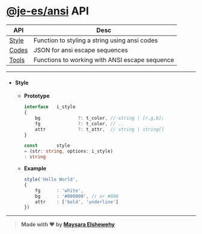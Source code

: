 # [@je-es/ansi](../../../README.md) API

| API                 | Desc                                           |
| ------------------- | ---------------------------------------------- |
| [Style](#style)     | Function to styling a string using ansi codes  |
| [Codes](./codes.md) | JSON for ansi escape sequences                 |
| [Tools](./tools.md) | Functions to working with ANSI escape sequence |

---

- #### Style

    - **Prototype**

      ```ts
      interface   i_style
      {
          bg              ?: t_color, // string | [r,g,b];
          fg              ?: t_color, // ..
          attr            ?: t_attr,  // string | string[]
      }
      ```

      ```ts
      const       style
      = (str: string, options: i_style)
      : string
      ```

    - **Example**

      ```ts
      style('Hello World',
      {
          fg      : 'white',
          bg      : '#000000', // or #000
          attr    : ['bold', 'underline']
      })
      ```

---

> **Made with ❤ by [Maysara Elshewehy](https://github.com/Maysara-Elshewehy)**
